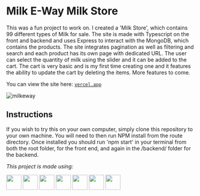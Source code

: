 # Milk E-Way Milk Store

This was a fun project to work on. I created a 'Milk Store', which contains 99 different types of Milk for sale. The site is made with Typescript on the front and backend and uses Express to interact with the MongoDB, which contains the products. The site integrates pagination as well as filtering and search and each product has its own page with dedicated URL. The user can select the quantity of milk using the slider and it can be added to the cart. The cart is very basic and is my first time creating one and it features the ability to update the cart by deleting the items. More features to come.

You can view the site here: <a href="https://milk-store.vercel.app/">`vercel.app`</a>

![milkeway](https://github.com/EoghainOB/Milk-Store/assets/110406695/35c3f53c-2e53-46f6-b0d5-adf27efb22d5)

## Instructions
If you wish to try this on your own computer, simply clone this repository to your own machine. You will need to then run NPM install from the route directory. Once installed you should run 'npm start' in your terminal from both the root folder, for the front end, and again in the /backend/ folder for the backend.

<i>This project is made using: </i>

<div>
    <img height=40 src="https://cdn.jsdelivr.net/gh/devicons/devicon/icons/javascript/javascript-original.svg"/>
    <img height=40 src="https://cdn.jsdelivr.net/gh/devicons/devicon/icons/typescript/typescript-original.svg"/>
    <img height=40 src="https://cdn.jsdelivr.net/gh/devicons/devicon/icons/nodejs/nodejs-original.svg" />
    <img height=40 src="https://cdn.jsdelivr.net/gh/devicons/devicon/icons/react/react-original.svg" />
    <img height=40 src="https://cdn.jsdelivr.net/gh/devicons/devicon/icons/express/express-original.svg" />
    <img height=40 src="https://cdn.jsdelivr.net/gh/devicons/devicon/icons/html5/html5-original.svg" />
    <img height=40 src="https://cdn.jsdelivr.net/gh/devicons/devicon/icons/css3/css3-original.svg" />
</div>
